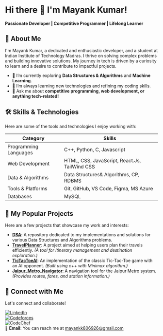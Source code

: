 # Hi there 👋 I'm Mayank Kumar!  
**Passionate Developer | Competitive Programmer | Lifelong Learner**

## 🚀 About Me  
I'm Mayank Kumar, a dedicated and enthusiastic developer, and a student at Indian Institute of Technology Madras. I thrive on solving complex problems and building innovative solutions. My journey in tech is driven by a curiosity to learn and a desire to contribute to impactful projects.  

- 🔭 I’m currently exploring **Data Structures & Algorithms** and **Machine Learning**.  
- 🌱 I’m always learning new technologies and refining my coding skills.  
- 💬 Ask me about **competitive programming, web development, or anything tech-related!**  

## 🛠️ Skills & Technologies  
Here are some of the tools and technologies I enjoy working with:  

| **Category**            | **Skills**                                                                |
|-------------------------|---------------------------------------------------------------------------|
| Programming Languages   | C++, Python, C, Javascript                                                |
| Web Development         | HTML, CSS, JavaScript, React.Js, TailWind CSS                             |
| Data & Algorithms       | Data Structures& Algorithms, CP, RDBMS                                    |
| Tools & Platforms       | Git, GitHub, VS Code, Figma, MS Azure                                     |
| Databases               | MySQL                                                                     |

## 🌟 My Popular Projects  
Here are a few projects that showcase my work and interests:  

- **[DSA](https://github.com/MayankK806926/DSA)**: A repository dedicated to my implementations and solutions for various Data Structures and Algorithms problems.  
- **[TravelPlanner](https://github.com/MayankK806926/TravelPlanner)**: A project aimed at helping users plan their travels efficiently. *(A tool for itinerary management and destination exploration.)*  
- **[TicTacToeAI](https://github.com/MayankK806926/TicTacToeAI)**: An implementation of the classic Tic-Tac-Toe game with an AI opponent. *(Built using c++ with Minimax algorithm.)*  
- **[Jaipur_Metro_Navigator](https://github.com/MayankK806926/Jaipur_Metro_Navigator)**: A navigation tool for the Jaipur Metro system. *(Provides routes, fares, and station information.)*  

## 🤝 Connect with Me  
Let's connect and collaborate!  

[![LinkedIn](https://img.shields.io/badge/LinkedIn-Mayank_Kumar-blue?style=flat&logo=linkedin)](https://www.linkedin.com/in/mayank-kumar-b819a82a3/)  
[![Codeforces](https://img.shields.io/badge/Codeforces-Mayank_IITM27-orange?style=flat)](https://codeforces.com/profile/Mayank_IITM27)  
[![CodeChef](https://img.shields.io/badge/CodeChef-mayankkumar-red?style=flat)](https://www.codechef.com/users/mayankk806926)  
📧 **Email**: You can reach me at mayankk806926@gmail.com  
